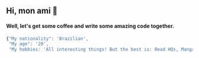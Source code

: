 ## Hi, mon ami 👋

 #### Well, let's get some coffee and write some amazing code together.
 
 ```javascript
{"My nationality": 'Brazilian',
  "My age": '28',
  "My hobbies: 'All interesting things! But the best is: Read HQs, Mangas, Write artciles and have quality time with my family'}
```

<!--
**Rafael-Marvila/Rafael-Marvila** is a ✨ _special_ ✨ repository because its `README.md` (this file) appears on your GitHub profile.

Here are some ideas to get you started:

- 🔭 I’m currently working on ...
- 🌱 I’m currently learning ...
- 👯 I’m looking to collaborate on ...
- 🤔 I’m looking for help with ...
- 💬 Ask me about ...
- 📫 How to reach me: ...
- 😄 Pronouns: ...
- ⚡ Fun fact: ...
-->
